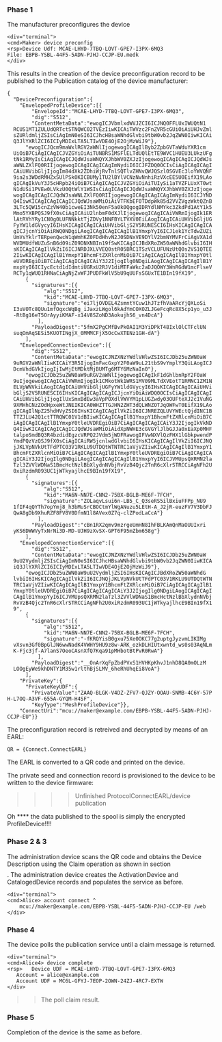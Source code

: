 
### Phase 1

The manufacturer preconfigures the device


~~~~
<div="terminal">
<cmd>Maker> device preconfig
<rsp>Device Udf: MCAE-LHYD-7TBQ-LOVT-GPE7-I3PX-6MQ3
File: EBPB-YSBL-44F5-5ADN-PJHJ-CCJP-EU.medk
</div>
~~~~

This results in the creation of the device preconfiguration record to be published
to the Publication catalog of the device manufacturer:

~~~~
{
  "DevicePreconfiguration":{
    "EnvelopedProfileDevice":[{
        "EnvelopeId":"MCAE-LHYD-7TBQ-LOVT-GPE7-I3PX-6MQ3",
        "dig":"S512",
        "ContentMetaData":"ewogICJVbmlxdWVJZCI6ICJNQ0FFLUxIWUQtN1
  RCUS1MT1ZULUdQRTctSTNQWC02TVEzIiwKICAiTWVzc2FnZVR5cGUiOiAiUHJvZml
  sZURldmljZSIsCiAgImN0eSI6ICJhcHBsaWNhdGlvbi9tbW0vb2JqZWN0IiwKICAi
  Q3JlYXRlZCI6ICIyMDIxLTA5LTIwVDE4OjE2OjMzWiJ9"},
      "ewogICJQcm9maWxlRGV2aWNlIjogewogICAgIlByb2ZpbGVTaWduYXR1cm
  UiOiB7CiAgICAgICJVZGYiOiAiTUNBRS1MSFlELTdUQlEtTE9WVC1HUEU3LUkzUFg
  tNk1RMyIsCiAgICAgICJQdWJsaWNQYXJhbWV0ZXJzIjogewogICAgICAgICJQdWJs
  aWNLZXlFQ0RIIjogewogICAgICAgICAgImNydiI6ICJFZDQ0OCIsCiAgICAgICAgI
  CAiUHVibGljIjogIm84dXk2ZDhiWjRvTnlSQTlvZHNvQWJQSzl0SGVEc3loYWVQNF
  9ia2s3WDdRMHZxSUlPSk0KICBUMy1TU2lBYlVCNzNvNnhiRzVXcEE5U0EifX19LAo
  gICAgIkVuY3J5cHRpb24iOiB7CiAgICAgICJVZGYiOiAiTUIySi1aTVZFLUxXT0wt
  N1dUSi1PVEw0LVkzU0QtWlY1WSIsCiAgICAgICJQdWJsaWNQYXJhbWV0ZXJzIjoge
  wogICAgICAgICJQdWJsaWNLZXlFQ0RIIjogewogICAgICAgICAgImNydiI6ICJYND
  Q4IiwKICAgICAgICAgICJQdWJsaWMiOiAiVTFKbEF0TDdpWk85d2VVZVgzWktQZnB
  3LTc5QW15cnZzVW40b1cweEI3Nk50enF5a0k0QgogIDRYdlNMYkc3ZkdPd1AtY1k5
  Mmo5YXBPQSJ9fX0sCiAgICAiU2lnbmF0dXJlIjogewogICAgICAiVWRmIjogIk1ER
  lAtRVhYRy1CN0g0LUFNNkktTjZDVy1NNFBYLTVXV0EiLAogICAgICAiUHVibGljUG
  FyYW1ldGVycyI6IHsKICAgICAgICAiUHVibGljS2V5RUNESCI6IHsKICAgICAgICA
  gICJjcnYiOiAiRWQ0NDgiLAogICAgICAgICAgIlB1YmxpYyI6ICJ1ek1YcTdwZUZi
  UmVsYklrTERpenQwcW1qWmhKZ0FDdHhvN2J0SDNxVE9DYlV2bmNYMVFrCiAgVXA1d
  WVDMUdfWUZuSnB6d09iZ09DNXNBIn19fSwKICAgICJBdXRoZW50aWNhdGlvbiI6IH
  sKICAgICAgIlVkZiI6ICJNRDJXLVVEQ0stR05BRC1TSzVCLUFUNzUtQ0s2VS1QTEE
  2IiwKICAgICAgIlB1YmxpY1BhcmFtZXRlcnMiOiB7CiAgICAgICAgIlB1YmxpY0tl
  eUVDREgiOiB7CiAgICAgICAgICAiY3J2IjogIlg0NDgiLAogICAgICAgICAgIlB1Y
  mxpYyI6ICIycEctd1dIdmtiUGRxU2RJV1diMTFaWkc2aDJQOWY3WnRGdW1mcFlseV
  RCTy1qWUQ1RHNaCiAgNjZvWFJPUDFkWlV5bU9qUUFsSGUxTE1BIn19fX19",
      {
        "signatures":[{
            "alg":"S512",
            "kid":"MCAE-LHYD-7TBQ-LOVT-GPE7-I3PX-6MQ3",
            "signature":"ei7ljOVDEL4ZsmntYCuw1hJTzfhVaARcYjQXLoSi
  I3uVOTc8QUu1mfOqxcWqBg_iJaxzLWgol6kAdYmCOXOZLJGeFcqRc8X5cp1yo_u3J
  -RtBg16eT5OrAyyiKMAF-x14V8SZoND3AokujhS6_vn4DcA"}
          ],
        "PayloadDigest":"5fmX2PgCMfBvPkOAI1M3YiDPkT48IxlOlCTFclUN
  suqOmAqSESi5KUOTINgjX_0MMMCFjX5OcCwXTENz1GH-dA"}
      ],
    "EnvelopedConnectionDevice":[{
        "dig":"S512",
        "ContentMetaData":"ewogICJNZXNzYWdlVHlwZSI6ICJDb25uZWN0aW
  9uRGV2aWNlIiwKICAiY3R5IjogImFwcGxpY2F0aW9uL21tbS9vYmplY3QiLAogICJ
  DcmVhdGVkIjogIjIwMjEtMDktMjBUMTg6MTY6MzNaIn0"},
      "ewogICJDb25uZWN0aW9uRGV2aWNlIjogewogICAgIkF1dGhlbnRpY2F0aW
  9uIjogewogICAgICAiVWRmIjogIk1CMkotWk1WRS1MV09MLTdXVEotT1RMNC1ZM1N
  ELVpWNVkiLAogICAgICAiUHVibGljUGFyYW1ldGVycyI6IHsKICAgICAgICAiUHVi
  bGljS2V5RUNESCI6IHsKICAgICAgICAgICJjcnYiOiAiWDQ0OCIsCiAgICAgICAgI
  CAiUHVibGljIjogIlUxSmxBdEw3aVpPOXdlVWVYM1pLUGZwdy03OUFteXJ2c1VuNG
  9XMHhCNzZOdHpxeWtJNEIKICA0WHZTTGJHN2ZHT3dQLWNZOTJqOWFwT0EifX19LAo
  gICAgIlNpZ25hdHVyZSI6IHsKICAgICAgIlVkZiI6ICJNREZQLUVYWEctQjdINC1B
  TTZJLU42Q1ctTTRQWC01V1dBIiwKICAgICAgIlB1YmxpY1BhcmFtZXRlcnMiOiB7C
  iAgICAgICAgIlB1YmxpY0tleUVDREgiOiB7CiAgICAgICAgICAiY3J2IjogIkVkND
  Q4IiwKICAgICAgICAgICJQdWJsaWMiOiAidXpNWHE3cGVGYlJlbGJJa0xEaXp0MHF
  talpoSmdBQ3R4bzdidEgzcVRPQ2JVdm5jWDFRawogIFVwNXVlQzFHX1lGbkpwendP
  YmdPQzVzQSJ9fX0sCiAgICAiRW5jcnlwdGlvbiI6IHsKICAgICAgIlVkZiI6ICJNQ
  jJKLVpNVkUtTFdPTC03V1RKLU9UTDQtWTNTRC1aVjVZIiwKICAgICAgIlB1YmxpY1
  BhcmFtZXRlcnMiOiB7CiAgICAgICAgIlB1YmxpY0tleUVDREgiOiB7CiAgICAgICA
  gICAiY3J2IjogIlg0NDgiLAogICAgICAgICAgIlB1YmxpYyI6ICJVMUpsQXRMN2la
  Tzl3ZVVlWDNaS1BmcHctNzlBbXlydnNVbjRvVzB4Qjc2TnR6cXlrSTRCCiAgNFh2U
  0xiRzdmR093UC1jWTkyajlhcE9BIn19fX19",
      {
        "signatures":[{
            "alg":"S512",
            "kid":"MA6N-NN7E-CNN2-75BX-BGLB-ME6F-7FCH",
            "signature":"ZOLaqvLsui6n-LB5_C_Q3seRS5ilBxiuFFPp_NU9
  1fIF4qQYTh7opYmj8_h3bMuSrCBOCtmYlWgANuzu5LEtH-A_J2jR-euzFV7V3DbFJ
  QwA8gDb9XhuRZF8FV8V0DfmN1l8AVex0Z7q-clZPodLaCcA"}
          ],
        "PayloadDigest":"cBn1RX2qmv9mzrgeUmHN8IhFBLKAmQnMaOUUIxri
  yKS6DWWVyTxNrNi3D-MD-UJH9zXvSX-GPT6F95mZbm658g"}
      ],
    "EnvelopedConnectionService":[{
        "dig":"S512",
        "ContentMetaData":"ewogICJNZXNzYWdlVHlwZSI6ICJDb25uZWN0aW
  9uU2VydmljZSIsCiAgImN0eSI6ICJhcHBsaWNhdGlvbi9tbW0vb2JqZWN0IiwKICA
  iQ3JlYXRlZCI6ICIyMDIxLTA5LTIwVDE4OjE2OjMzWiJ9"},
      "ewogICJDb25uZWN0aW9uU2VydmljZSI6IHsKICAgICJBdXRoZW50aWNhdG
  lvbiI6IHsKICAgICAgIlVkZiI6ICJNQjJKLVpNVkUtTFdPTC03V1RKLU9UTDQtWTN
  TRC1aVjVZIiwKICAgICAgIlB1YmxpY1BhcmFtZXRlcnMiOiB7CiAgICAgICAgIlB1
  YmxpY0tleUVDREgiOiB7CiAgICAgICAgICAiY3J2IjogIlg0NDgiLAogICAgICAgI
  CAgIlB1YmxpYyI6ICJVMUpsQXRMN2laTzl3ZVVlWDNaS1BmcHctNzlBbXlydnNVbj
  RvVzB4Qjc2TnR6cXlrSTRCCiAgNFh2U0xiRzdmR093UC1jWTkyajlhcE9BIn19fX1
  9",
      {
        "signatures":[{
            "alg":"S512",
            "kid":"MA6N-NN7E-CNN2-75BX-BGLB-ME6F-7FCH",
            "signature":"-fKRQYisB0gxu75Xe0OKC77g2uptgJyzvmLIKIMg
  vXsvn3Gf0BpGlJN6wwNadK4VWHY9HU9z8w-ARK_ozkDLHIUtxwntd_ws0s03AqNLm
  K-Fjc3jf-A7lanS7OeoCAsnXfQ7Kqa91pMHbotBtPvR0RwA"}
          ],
        "PayloadDigest":"__OnArXqFpZbdPVxS1HVHKpKhvJ1nhD8QA0mOLzM
  LOOgEyWe9khDNTY1M35w1rlthBjSLMV_6heRhUhqEi8VoA"}
      ],
    "PrivateKey":{
      "PrivateKeyUDF":{
        "PrivateValue":"ZAAQ-BLGK-V4DZ-ZFV7-QJZY-OOAU-SNMB-4C6Y-57P
H-L7OQ-A3VF-655A-GYQM-H4SF",
        "KeyType":"MeshProfileDevice"}},
    "ConnectUri":"mcu://maker@example.com/EBPB-YSBL-44F5-5ADN-PJHJ-
CCJP-EU"}}
~~~~

The preconfiguration record is retreived and decrypted by means of an EARL:

~~~~
QR = {Connect.ConnectEARL}
~~~~


The EARL is converted to a QR code and printed on the device.

The private seed and connection record is provisioned to the device to be written to 
the device firmware:

>>>> Unfinished ProtocolConnectEARL/device publication




Oh **** the data published to the spool is simply the encrypted ProfileDevice!!!!




### Phase 2 & 3

The administration device scans the QR code and obtains the Device Description using
the Claim operation as shown in section $$$$. The administration device creates the ActivationDevice and CatalogedDevice records
and populates the service as before.


~~~~
<div="terminal">
<cmd>Alice> account connect ^
    mcu://maker@example.com/EBPB-YSBL-44F5-5ADN-PJHJ-CCJP-EU /web
</div>
~~~~

### Phase 4

The device polls the publication service until a claim message is returned.


~~~~
<div="terminal">
<cmd>Alice4> device complete
<rsp>   Device UDF = MCAE-LHYD-7TBQ-LOVT-GPE7-I3PX-6MQ3
   Account = alice@example.com
   Account UDF = MC6L-GFYJ-7EOP-2OWN-24ZJ-4RC7-EXTW
</div>
~~~~

>> The poll claim result.

### Phase 5

Completion of the device is the same as before.

